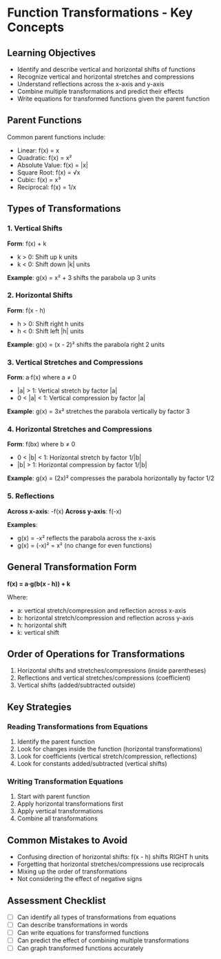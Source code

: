 # Function Transformations - Key Concepts

## Learning Objectives
- Identify and describe vertical and horizontal shifts of functions
- Recognize vertical and horizontal stretches and compressions
- Understand reflections across the x-axis and y-axis
- Combine multiple transformations and predict their effects
- Write equations for transformed functions given the parent function

## Parent Functions
Common parent functions include:
- Linear: f(x) = x
- Quadratic: f(x) = x²
- Absolute Value: f(x) = |x|
- Square Root: f(x) = √x
- Cubic: f(x) = x³
- Reciprocal: f(x) = 1/x

## Types of Transformations

### 1. Vertical Shifts
**Form**: f(x) + k
- k > 0: Shift up k units
- k < 0: Shift down |k| units

**Example**: g(x) = x² + 3 shifts the parabola up 3 units

### 2. Horizontal Shifts
**Form**: f(x - h)
- h > 0: Shift right h units
- h < 0: Shift left |h| units

**Example**: g(x) = (x - 2)² shifts the parabola right 2 units

### 3. Vertical Stretches and Compressions
**Form**: a·f(x) where a ≠ 0
- |a| > 1: Vertical stretch by factor |a|
- 0 < |a| < 1: Vertical compression by factor |a|

**Example**: g(x) = 3x² stretches the parabola vertically by factor 3

### 4. Horizontal Stretches and Compressions
**Form**: f(bx) where b ≠ 0
- 0 < |b| < 1: Horizontal stretch by factor 1/|b|
- |b| > 1: Horizontal compression by factor 1/|b|

**Example**: g(x) = (2x)² compresses the parabola horizontally by factor 1/2

### 5. Reflections
**Across x-axis**: -f(x)
**Across y-axis**: f(-x)

**Examples**: 
- g(x) = -x² reflects the parabola across the x-axis
- g(x) = (-x)² = x² (no change for even functions)

## General Transformation Form
**f(x) = a·g(b(x - h)) + k**

Where:
- a: vertical stretch/compression and reflection across x-axis
- b: horizontal stretch/compression and reflection across y-axis
- h: horizontal shift
- k: vertical shift

## Order of Operations for Transformations
1. Horizontal shifts and stretches/compressions (inside parentheses)
2. Reflections and vertical stretches/compressions (coefficient)
3. Vertical shifts (added/subtracted outside)

## Key Strategies

### Reading Transformations from Equations
1. Identify the parent function
2. Look for changes inside the function (horizontal transformations)
3. Look for coefficients (vertical stretch/compression, reflections)
4. Look for constants added/subtracted (vertical shifts)

### Writing Transformation Equations
1. Start with parent function
2. Apply horizontal transformations first
3. Apply vertical transformations
4. Combine all transformations

## Common Mistakes to Avoid
- Confusing direction of horizontal shifts: f(x - h) shifts RIGHT h units
- Forgetting that horizontal stretches/compressions use reciprocals
- Mixing up the order of transformations
- Not considering the effect of negative signs

## Assessment Checklist
- [ ] Can identify all types of transformations from equations
- [ ] Can describe transformations in words
- [ ] Can write equations for transformed functions
- [ ] Can predict the effect of combining multiple transformations
- [ ] Can graph transformed functions accurately